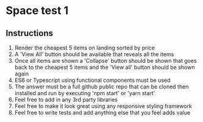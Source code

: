 # Space test 1

## Instructions

1. Render the cheapest 5 items on landing sorted by price
2. A 'View All' button should be available that reveals all the items
3. Once all items are shown a 'Collapse' button should be shown that goes back to the cheapest 5 items and the 'View all' button should be shown again
4. ES6 or Typescript using functional components must be used 
5. The answer must be a full github public repo that can be cloned then installed and run by executing 'npm start' or 'yarn start'
6. Feel free to add in any 3rd party libraries
7. Feel free to make it look great using any responsive styling framework
8. Feel free to write tests and add anything else that you feel adds value
